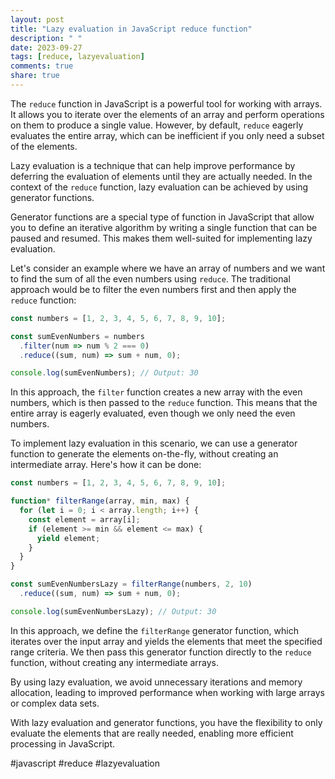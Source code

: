 ```yaml
---
layout: post
title: "Lazy evaluation in JavaScript reduce function"
description: " "
date: 2023-09-27
tags: [reduce, lazyevaluation]
comments: true
share: true
---
```


The `reduce` function in JavaScript is a powerful tool for working with arrays. It allows you to iterate over the elements of an array and perform operations on them to produce a single value. However, by default, `reduce` eagerly evaluates the entire array, which can be inefficient if you only need a subset of the elements.

Lazy evaluation is a technique that can help improve performance by deferring the evaluation of elements until they are actually needed. In the context of the `reduce` function, lazy evaluation can be achieved by using generator functions.

Generator functions are a special type of function in JavaScript that allow you to define an iterative algorithm by writing a single function that can be paused and resumed. This makes them well-suited for implementing lazy evaluation.

Let's consider an example where we have an array of numbers and we want to find the sum of all the even numbers using `reduce`. The traditional approach would be to filter the even numbers first and then apply the `reduce` function:

```javascript
const numbers = [1, 2, 3, 4, 5, 6, 7, 8, 9, 10];

const sumEvenNumbers = numbers
  .filter(num => num % 2 === 0)
  .reduce((sum, num) => sum + num, 0);

console.log(sumEvenNumbers); // Output: 30
```

In this approach, the `filter` function creates a new array with the even numbers, which is then passed to the `reduce` function. This means that the entire array is eagerly evaluated, even though we only need the even numbers.

To implement lazy evaluation in this scenario, we can use a generator function to generate the elements on-the-fly, without creating an intermediate array. Here's how it can be done:

```javascript
const numbers = [1, 2, 3, 4, 5, 6, 7, 8, 9, 10];

function* filterRange(array, min, max) {
  for (let i = 0; i < array.length; i++) {
    const element = array[i];
    if (element >= min && element <= max) {
      yield element;
    }
  }
}

const sumEvenNumbersLazy = filterRange(numbers, 2, 10)
  .reduce((sum, num) => sum + num, 0);

console.log(sumEvenNumbersLazy); // Output: 30
```

In this approach, we define the `filterRange` generator function, which iterates over the input array and yields the elements that meet the specified range criteria. We then pass this generator function directly to the `reduce` function, without creating any intermediate arrays.

By using lazy evaluation, we avoid unnecessary iterations and memory allocation, leading to improved performance when working with large arrays or complex data sets.

With lazy evaluation and generator functions, you have the flexibility to only evaluate the elements that are really needed, enabling more efficient processing in JavaScript.

#javascript #reduce #lazyevaluation